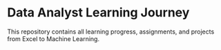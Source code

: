 # Data Analyst Learning Journey

This repository contains all learning progress, assignments, and projects from Excel to Machine Learning.